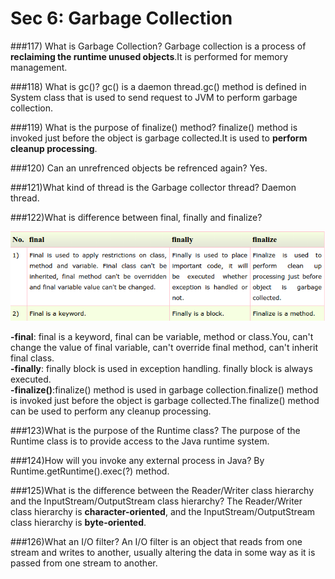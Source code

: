 # Sec 6: Garbage Collection

###117) What is Garbage Collection?
Garbage collection is a process of **reclaiming the runtime unused objects**.It is performed for memory management.

###118) What is gc()?
gc() is a daemon thread.gc() method is defined in System class that is used to send request to JVM to perform garbage collection.

###119) What is the purpose of finalize() method?
finalize() method is invoked just before the object is garbage collected.It is used to **perform cleanup processing**.

###120) Can an unrefrenced objects be refrenced again?
Yes.

###121)What kind of thread is the Garbage collector thread?
Daemon thread.

###122)What is difference between final, finally and finalize?

![](sec2_29.png)

**-final**: final is a keyword, final can be variable, method or class.You, can't change the value of final variable, can't override final method, can't inherit final class.  
**-finally**: finally block is used in exception handling. finally block is always executed.  
**-finalize()**:finalize() method is used in garbage collection.finalize() method is invoked just before the object is garbage collected.The finalize() method can be used to perform any cleanup processing.

###123)What is the purpose of the Runtime class?
The purpose of the Runtime class is to provide access to the Java runtime system.


###124)How will you invoke any external process in Java?
By Runtime.getRuntime().exec(?) method.

###125)What is the difference between the Reader/Writer class hierarchy and the InputStream/OutputStream class hierarchy?
The Reader/Writer class hierarchy is **character-oriented**, and the InputStream/OutputStream class hierarchy is **byte-oriented**.


###126)What an I/O filter?
An I/O filter is an object that reads from one stream and writes to another, usually altering the data in some way as it is passed from one stream to another.








